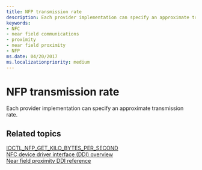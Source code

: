 ```yaml
---
title: NFP transmission rate
description: Each provider implementation can specify an approximate transmission rate.
keywords:
- NFC
- near field communications
- proximity
- near field proximity
- NFP
ms.date: 04/20/2017
ms.localizationpriority: medium
---
```


# NFP transmission rate


Each provider implementation can specify an approximate transmission rate.

 
## Related topics
[IOCTL\_NFP\_GET\_KILO\_BYTES\_PER\_SECOND](/windows-hardware/drivers/ddi/nfpdev/ni-nfpdev-ioctl_nfp_get_kilo_bytes_per_second)  
[NFC device driver interface (DDI) overview](/windows-hardware/drivers/ddi/index)  
[Near field proximity DDI reference](/windows-hardware/drivers/ddi/_nfpdrivers)

